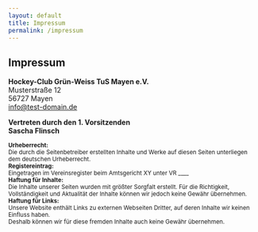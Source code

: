 ```yaml
---
layout: default
title: Impressum
permalink: /impressum
---
```


## Impressum

**Hockey-Club Grün-Weiss TuS Mayen e.V.**  
Musterstraße 12  
56727 Mayen  
<span class="email-highlight"><a href="mailto:info@test-domain.de">info@test-domain.de</a></span>  


**Vertreten durch den 1. Vorsitzenden  
Sascha Flinsch**  
<small>  
**Urheberrecht:**  
Die durch die Seitenbetreiber erstellten Inhalte und Werke auf diesen Seiten unterliegen dem deutschen Urheberrecht.
</small>
<small>  
**Registereintrag:**  
Eingetragen im Vereinsregister beim Amtsgericht XY unter VR ____
</small>
<small>  
**Haftung für Inhalte:**  
Die Inhalte unserer Seiten wurden mit größter Sorgfalt erstellt. Für die Richtigkeit,  
Vollständigkeit und Aktualität der Inhalte können wir jedoch keine Gewähr übernehmen.
</small>  
<small>
**Haftung für Links:**  
Unsere Website enthält Links zu externen Webseiten Dritter, auf deren Inhalte wir keinen Einfluss haben.  
Deshalb können wir für diese fremden Inhalte auch keine Gewähr übernehmen.
</small>

